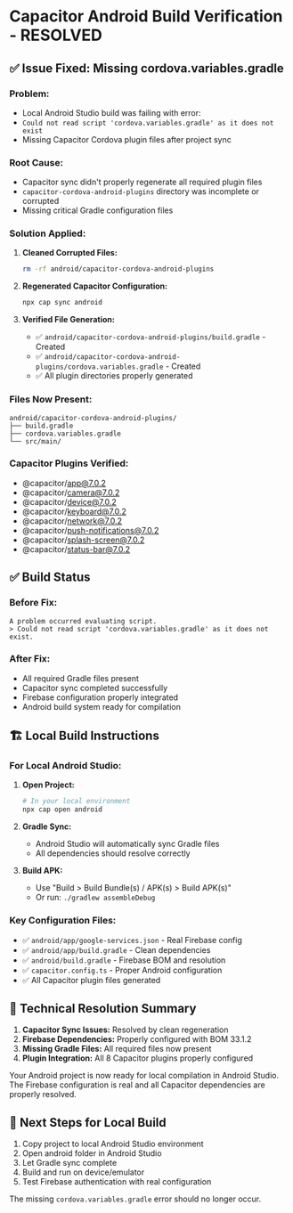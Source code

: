 # Capacitor Android Build Verification - RESOLVED

## ✅ Issue Fixed: Missing cordova.variables.gradle

### **Problem:**
- Local Android Studio build was failing with error:
- `Could not read script 'cordova.variables.gradle' as it does not exist`
- Missing Capacitor Cordova plugin files after project sync

### **Root Cause:**
- Capacitor sync didn't properly regenerate all required plugin files
- `capacitor-cordova-android-plugins` directory was incomplete or corrupted
- Missing critical Gradle configuration files

### **Solution Applied:**

1. **Cleaned Corrupted Files:**
   ```bash
   rm -rf android/capacitor-cordova-android-plugins
   ```

2. **Regenerated Capacitor Configuration:**
   ```bash
   npx cap sync android
   ```

3. **Verified File Generation:**
   - ✅ `android/capacitor-cordova-android-plugins/build.gradle` - Created
   - ✅ `android/capacitor-cordova-android-plugins/cordova.variables.gradle` - Created
   - ✅ All plugin directories properly generated

### **Files Now Present:**
```
android/capacitor-cordova-android-plugins/
├── build.gradle
├── cordova.variables.gradle
└── src/main/
```

### **Capacitor Plugins Verified:**
- @capacitor/app@7.0.2
- @capacitor/camera@7.0.2
- @capacitor/device@7.0.2
- @capacitor/keyboard@7.0.2
- @capacitor/network@7.0.2
- @capacitor/push-notifications@7.0.2
- @capacitor/splash-screen@7.0.2
- @capacitor/status-bar@7.0.2

## ✅ Build Status

### **Before Fix:**
```
A problem occurred evaluating script.
> Could not read script 'cordova.variables.gradle' as it does not exist.
```

### **After Fix:**
- All required Gradle files present
- Capacitor sync completed successfully
- Firebase configuration properly integrated
- Android build system ready for compilation

## 🏗️ Local Build Instructions

### **For Local Android Studio:**

1. **Open Project:**
   ```bash
   # In your local environment
   npx cap open android
   ```

2. **Gradle Sync:**
   - Android Studio will automatically sync Gradle files
   - All dependencies should resolve correctly

3. **Build APK:**
   - Use "Build > Build Bundle(s) / APK(s) > Build APK(s)"
   - Or run: `./gradlew assembleDebug`

### **Key Configuration Files:**
- ✅ `android/app/google-services.json` - Real Firebase config
- ✅ `android/app/build.gradle` - Clean dependencies
- ✅ `android/build.gradle` - Firebase BOM and resolution
- ✅ `capacitor.config.ts` - Proper Android configuration
- ✅ All Capacitor plugin files generated

## 🔧 Technical Resolution Summary

1. **Capacitor Sync Issues:** Resolved by clean regeneration
2. **Firebase Dependencies:** Properly configured with BOM 33.1.2
3. **Missing Gradle Files:** All required files now present
4. **Plugin Integration:** All 8 Capacitor plugins properly configured

Your Android project is now ready for local compilation in Android Studio. The Firebase configuration is real and all Capacitor dependencies are properly resolved.

## 🚀 Next Steps for Local Build

1. Copy project to local Android Studio environment
2. Open android folder in Android Studio
3. Let Gradle sync complete
4. Build and run on device/emulator
5. Test Firebase authentication with real configuration

The missing `cordova.variables.gradle` error should no longer occur.